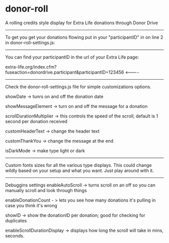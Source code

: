 # donor-roll
A rolling credits style display for Extra Life donations through Donor Drive

----------------

To get you get your donations flowing put in your "participantID" in on line 2 in donor-roll-settings.js:

----------------

You can find your participantID in the url of your Extra Life page:

extra-life.org/index.cfm?fuseaction=donordrive.participant&participantID=123456  <----

----------------

Check the donor-roll-settings.js file for simple customizations options.

showDate -> tunrs on and off the donation date

showMessageElement -> turn on and off the message for a donation

scrollDurationMultiplier -> this controls the speed of the scroll; default is 1 second per donation received

customHeaderText -> change the header text

customThankYou -> change the message at the end

isDarkMode -> make type light or dark

----------------

Custom fonts sizes for all the various type displays. This could change wildly based on your setup and what you want. Just play around with it.

----------------

Debuggins settings
enableAutoScroll -> turns scroll on an off so you can manually scroll and look through things

enableDonationCount - > lets you see how many donations it's pulling in case you think it's wrong

showID -> show the donationID per donation; good for checking for duplicates

enableScrollDurationDisplay -> displays how long the scroll will take in mins, seconds.
